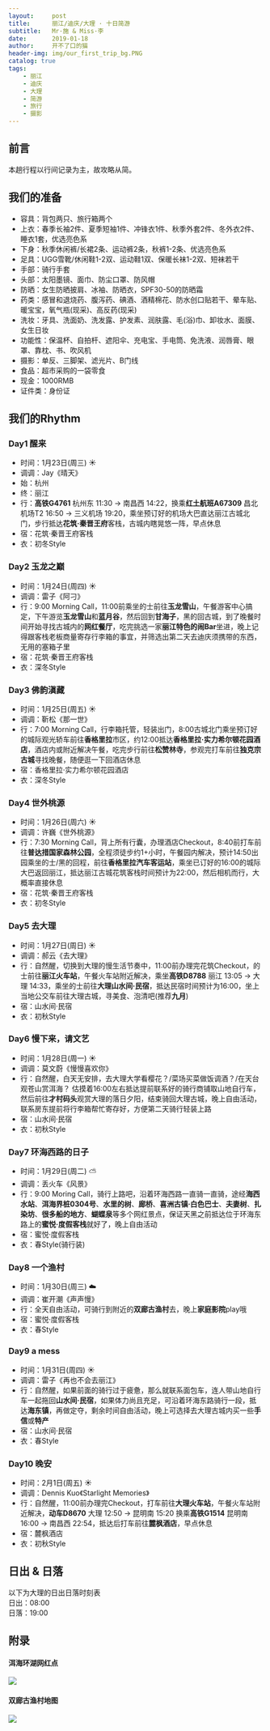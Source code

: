 ```yaml
---
layout:     post
title:      丽江/迪庆/大理 · 十日简游
subtitle:   Mr·施 & Miss·李
date:       2019-01-18
author:     开不了口的猫
header-img: img/our_first_trip_bg.PNG
catalog: true
tags:
    - 丽江
    - 迪庆
    - 大理
    - 简游
    - 旅行
    - 摄影
---
```


## 前言
本趟行程以行间记录为主，故攻略从简。

## 我们的准备

* 容具：背包两只、旅行箱两个
* 上衣：春季长袖2件、夏季短袖1件、冲锋衣1件、秋季外套2件、冬外衣2件、睡衣1套，优选亮色系
* 下身：秋季休闲裤/长裙2条、运动裤2条，秋裤1-2条、优选亮色系
* 足具：UGG雪靴/休闲鞋1-2双、运动鞋1双、保暖长袜1-2双、短袜若干
* 手部：骑行手套
* 头部：太阳墨镜、面巾、防尘口罩、防风帽
* 防晒：女生防晒披肩、冰袖、防晒衣，SPF30-50的防晒霜
* 药类：感冒和退烧药、腹泻药、碘酒、酒精棉花、防水创口贴若干、晕车贴、暖宝宝，氧气瓶(现采)、高反药(现采)
* 洗妆：牙具、洗面奶、洗发露、护发素、润肤露、毛(浴)巾、卸妆水、面膜、女生日妆
* 功能性：保温杯、自拍杆、遮阳伞、充电宝、手电筒、免洗液、润唇膏、眼罩、靠枕、书、吹风机
* 摄影：单反、三脚架、滤光片、B门线
* 食品：超市采购的一袋零食
* 现金：1000RMB
* 证件类：身份证

## 我们的Rhythm
### Day1 醒来

* 时间：1月23日(周三) ☀️
* 调调：Jay《晴天》
* 始：杭州
* 终：丽江
* 行：**高铁G4761** 杭州东 11:30 -> 南昌西 14:22，换乘**红土航班A67309** 昌北机场T2 16:50 -> 三义机场 19:20，乘坐预订好的机场大巴直达丽江古城北门，步行抵达**花筑·秦晋王府**客栈，古城内瞎晃悠一阵，早点休息
* 宿：花筑·秦晋王府客栈
* 衣：初冬Style

### Day2 玉龙之巅
* 时间：1月24日(周四) ☀️
* 调调：雷子《阿刁》
* 行：9:00 Morning Call，11:00前乘坐的士前往**玉龙雪山**，午餐游客中心搞定，下午游览**玉龙雪山**和**蓝月谷**，然后回到**甘海子**，黑的回古城，到了晚餐时间开始寻找古城内的**网红餐厅**，吃完挑选一家**丽江特色的闹Bar**坐进，晚上记得跟客栈老板商量寄存行李箱的事宜，并筛选出第二天去迪庆须携带的东西，无用的塞箱子里
* 宿：花筑·秦晋王府客栈
* 衣：深冬Style

### Day3 佛韵滇藏
* 时间：1月25日(周五) ☀️
* 调调：靳松《那一世》
* 行：7:00 Morning Call，行李箱托管，轻装出门，8:00古城北门乘坐预订好的城际观光轿车前往**香格里拉**市区，约12:00抵达**香格里拉·实力希尔顿花园酒店**，酒店内或附近解决午餐，吃完步行前往**松赞林寺**，参观完打车前往**独克宗古城**寻找晚餐，随便逛一下回酒店休息
* 宿：香格里拉·实力希尔顿花园酒店
* 衣：深冬Style

### Day4 世外桃源
* 时间：1月26日(周六) ☀️
* 调调：许巍《世外桃源》
* 行：7:30 Morning Call，背上所有行囊，办理酒店Checkout，8:40前打车前往**普达措国家森林公园**，全程须徒步约1+小时，午餐园内解决，预计14:50出园乘坐的士/黑的回程，前往**香格里拉汽车客运站**，乘坐已订好的16:00的城际大巴返回丽江，抵达丽江古城花筑客栈时间预计为22:00，然后相机而行，大概率直接休息
* 宿：花筑·秦晋王府客栈
* 衣：初冬Style

### Day5 去大理
* 时间：1月27日(周日) ☀️
* 调调：郝云《去大理》
* 行：自然醒，切换到大理的慢生活节奏中，11:00前办理完花筑Checkout，的士前往**丽江火车站**，午餐火车站附近解决，乘坐**高铁D8788** 丽江 13:05 -> 大理 14:33，乘坐的士前往**大理山水间·民宿**，抵达民宿时间预计为16:00，坐上当地公交车前往大理古城，寻美食、泡清吧(推荐**九月**)
* 宿：山水间·民宿
* 衣：初秋Style

### Day6 慢下来，请文艺
* 时间：1月28日(周一) ☀️
* 调调：莫文蔚《慢慢喜欢你》
* 行：自然醒，白天无安排，去大理大学看樱花？/菜场买菜做饭调酒？/在天台观苍山赏洱海？ 估摸着16:00左右抵达提前联系好的骑行商铺取山地自行车，然后前往**才村码头**观赏大理的落日夕阳，结束骑回大理古城，晚上自由活动，联系房东提前将行李箱帮忙寄存好，方便第二天骑行轻装上路
* 宿：山水间·民宿
* 衣：初秋Style

### Day7 环海西路的日子
* 时间：1月29日(周二) ⛅️
* 调调：丢火车《风景》
* 行：9:00 Moring Call，骑行上路吧，沿着环海西路一直骑一直骑，途经**海西水站**、**洱海界桩0304号**、**水里的树**、**廊桥**、**喜洲古镇·白色巴士**、**夫妻树**、**扎染坊**、**很多船的地方**、**蝴蝶泉**等多个网红景点，保证天黑之前抵达位于环海东路上的**蜜悦·度假客栈**就好了，晚上自由活动
* 宿：蜜悦·度假客栈
* 衣：春Style(骑行装)

### Day8 一个渔村
* 时间：1月30日(周三) ☁️
* 调调：崔开潮《声声慢》
* 行：全天自由活动，可骑行到附近的**双廊古渔村**去，晚上**家庭影院**play哦
* 宿：蜜悦·度假客栈
* 衣：春Style

### Day9 a mess
* 时间：1月31日(周四) ☀️
* 调调：雷子《再也不会去丽江》
* 行：自然醒，如果前面的骑行过于疲惫，那么就联系面包车，连人带山地自行车一起拖回**山水间·民宿**，如果体力尚且充足，可沿着环海东路骑行一段，抵达**海东镇**，再做定夺，剩余时间自由活动，晚上可选择去大理古城内买一些**手信**或**特产**
* 宿：山水间·民宿
* 衣：春Style

### Day10 晚安
* 时间：2月1日(周五) ☀️
* 调调：Dennis Kuo《Starlight Memories》
* 行：自然醒，11:00前办理完Checkout，打车前往**大理火车站**，午餐火车站附近解决，**动车D8670** 大理 12:50 -> 昆明南 15:20 换乘**高铁G1514** 昆明南 16:00 -> 南昌西 22:54，抵达后打车前往**麓枫酒店**，早点休息
* 宿：麓枫酒店
* 衣：初秋Style


## 日出 & 日落
以下为大理的日出日落时刻表<br>
日出：08:00<br>
日落：19:00<br>

## 附录
#### 洱海环湖网红点
![](https://ws3.sinaimg.cn/large/006tNc79ly1fzen9teui7j30is0k4my4.jpg)
#### 双廊古渔村地图
![](https://ws3.sinaimg.cn/large/006tNc79ly1fzenatg4anj30u00wen4f.jpg)












